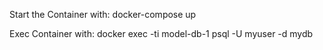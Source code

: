 Start the Container with: docker-compose up

Exec Container with: docker exec -ti model-db-1 psql -U myuser -d mydb